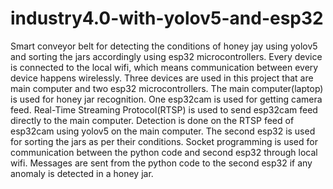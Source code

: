 # industry4.0-with-yolov5-and-esp32
Smart conveyor belt for detecting the conditions of honey jay using yolov5 and sorting the jars accordingly using esp32 microcontrollers. Every device is connected to the local wifi, which means communication between every device happens wirelessly. Three devices are used in this project that are main computer and two esp32 microcontrollers. The main computer(laptop) is used for honey jar recognition. One esp32cam is used for getting camera feed. Real-Time Streaming Protocol(RTSP) is used to send esp32cam feed directly to the main computer. Detection is done on the RTSP feed of esp32cam using yolov5 on the main computer. The second esp32 is used for sorting the jars as per their conditions. Socket programming is used for communication between the python code and second esp32 through local wifi. Messages are sent from the python code to the second esp32 if any anomaly is detected in a honey jar.
